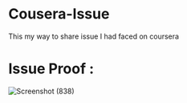 # Cousera-Issue
This my way to share issue I had faced on coursera
# Issue Proof :
![Screenshot (838)](https://user-images.githubusercontent.com/54889234/156879414-455dd007-e9fe-4650-80ce-1b4bf8a837db.png)

